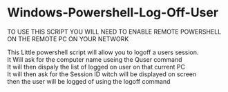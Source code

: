 # Windows-Powershell-Log-Off-User

TO USE THIS SCRIPT YOU WILL NEED TO ENABLE REMOTE POWERSHELL ON THE REMOTE PC ON YOUR NETWORK


This Little powershell script will allow you to logoff a users session.
<br>
It Will ask for the computer name useing the Quser command
<br>
It will then dispaly the list of logged on user on that current PC
<br>
It will then ask for the Session ID witch will be displayed on screen 
<br>
then the user will be logged of using the logoff command
